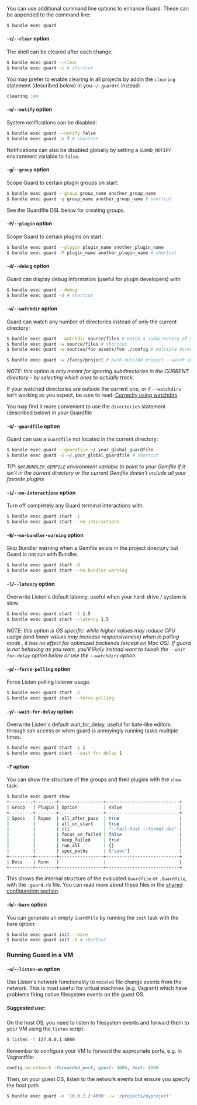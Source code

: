 
You can use additional command line options to enhance Guard. These can be appended to the command line:

```bash
$ bundle exec guard
```


#### `-c`/`--clear` option

The shell can be cleared after each change:

```bash
$ bundle exec guard --clear
$ bundle exec guard -c # shortcut
```

You may prefer to enable clearing in all projects by addin the `clearing`
statement (described below) in you `~/.guardrc` instead:

```ruby
clearing :on
```


#### `-n`/`--notify` option

System notifications can be disabled:

```bash
$ bundle exec guard --notify false
$ bundle exec guard -n f # shortcut
```

Notifications can also be disabled globally by setting a `GUARD_NOTIFY` environment variable to `false`.


#### `-g`/`--group` option

Scope Guard to certain plugin groups on start:

```bash
$ bundle exec guard --group group_name another_group_name
$ bundle exec guard -g group_name another_group_name # shortcut
```

See the Guardfile DSL below for creating groups.


#### `-P`/`--plugin` option

Scope Guard to certain plugins on start:

```bash
$ bundle exec guard --plugin plugin_name another_plugin_name
$ bundle exec guard -P plugin_name another_plugin_name # shortcut
```


#### `-d`/`--debug` option

Guard can display debug information (useful for plugin
developers) with:

```bash
$ bundle exec guard --debug
$ bundle exec guard -d # shortcut
```


#### `-w`/`--watchdir` option

Guard can watch any number of directories instead of only the current directory:

```bash
$ bundle exec guard --watchdir source/files # watch a subdirectory of your project
$ bundle exec guard -w source/files # shortcut
$ bundle exec guard -w sources/foo assets/foo ./config # multiple directories

$ bundle exec guard -w /fancy/project # path outside project - watch out! (see below)
```
*NOTE: this option is only meant for ignoring subdirectories in the CURRENT
directory - by selecting which ones to actually track.*

If your watched directories are outside the current one, or if `--watchdirs` isn't working
as you expect, be sure to read: [Correctly using watchdirs](https://github.com/guard/guard/wiki/Correctly-using-the---watchdir-option)

You may find it more convenient to use the `directories` statement (described
below) in your Guardfile


#### `-G`/`--guardfile` option

Guard can use a `Guardfile` not located in the current directory:

```bash
$ bundle exec guard --guardfile ~/.your_global_guardfile
$ bundle exec guard -G ~/.your_global_guardfile # shortcut
```
*TIP: set `BUNDLER_GEMFILE` environment variable to point to your Gemfile if it isn't in the current directory or the current Gemfile doesn't include all your favorite plugins*


#### `-i`/`--no-interactions` option

Turn off completely any Guard terminal interactions with:

```bash
$ bundle exec guard start -i
$ bundle exec guard start --no-interactions
```


#### `-B`/`--no-bundler-warning` option

Skip Bundler warning when a Gemfile exists in the project directory but Guard is not run with Bundler.

```bash
$ bundle exec guard start -B
$ bundle exec guard start --no-bundler-warning
```


#### `-l`/`--latency` option

Overwrite Listen's default latency, useful when your hard-drive / system is slow.

```bash
$ bundle exec guard start -l 1.5
$ bundle exec guard start --latency 1.5
```

*NOTE: this option is OS specific: while higher values may reduce CPU usage
(and lower values may increase responsiveness) when in polling mode , it has no
effect for optimized backends (except on Mac OS). If guard is not behaving as
you want, you'll likely instead want to tweak the `--wait-for-delay` option
below or use the `--watchdirs` option.*


#### `-p`/`--force-polling` option

Force Listen polling listener usage.

```bash
$ bundle exec guard start -p
$ bundle exec guard start --force-polling
```


#### `-y`/`--wait-for-delay` option

Overwrite Listen's default wait_for_delay, useful for kate-like editors through
ssh access or when guard is annoyingly running tasks multiple times.

```bash
$ bundle exec guard start -y 1
$ bundle exec guard start --wait-for-delay 1
```

#### `-T` option

You can show the structure of the groups and their plugins with the `show` task:

```bash
$ bundle exec guard show
+---------+--------+-----------------+----------------------------+
| Group   | Plugin | Option          | Value                      |
+---------+--------+-----------------+----------------------------+
| Specs   | Rspec  | all_after_pass  | true                       |
|         |        | all_on_start    | true                       |
|         |        | cli             | "--fail-fast --format doc" |
|         |        | focus_on_failed | false                      |
|         |        | keep_failed     | true                       |
|         |        | run_all         | {}                         |
|         |        | spec_paths      | ["spec"]                   |
+---------+--------+-----------------+----------------------------+
| Docs    | Ronn   |                 |                            |
+---------+--------+-----------------+----------------------------+
```

This shows the internal structure of the evaluated `Guardfile` or `.Guardfile`, with the `.guard.rb` file. You can
read more about these files in the [shared configuration section](https://github.com/guard/guard/wiki/Shared-configurations).
#### `-b`/`--bare` option

You can generate an empty `Guardfile` by running the `init` task with the bare
option:

```bash
$ bundle exec guard init --bare
$ bundle exec guard init -b # shortcut
```


### Running Guard in a VM

#### `-o`/`--listen-on` option

Use Listen's network functionality to receive file change events from the network. This is most useful for virtual machines (e.g. Vagrant) which have problems firing native filesystem events on the guest OS.

##### Suggested use:

On the host OS, you need to listen to filesystem events and forward them to your VM using the `listen` script:

```bash
$ listen -f 127.0.0.1:4000
```

Remember to configure your VM to forward the appropriate ports, e.g. in Vagrantfile:

```ruby
config.vm.network :forwarded_port, guest: 4000, host: 4000
```

Then, on your guest OS, listen to the network events but ensure you specify the *host* path

```bash
$ bundle exec guard -o '10.0.2.2:4000' -w '/projects/myproject'
```
